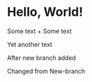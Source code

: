 # Hello, World!

Some text + Some text

Yet another text

After new branch added

Changed from New-branch